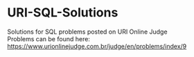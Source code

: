 # URI-SQL-Solutions
Solutions for SQL problems posted on URI Online Judge
<br/>
Problems can be found here: https://www.urionlinejudge.com.br/judge/en/problems/index/9
